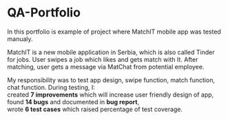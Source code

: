 # QA-Portfolio
In this portfolio is example of project where MatchIT mobile app was tested manualy. 
<p> MatchIT is a new mobile application in Serbia, which is also called Tinder for jobs. User swipes a job which likes and gets match with It. After matching, user gets a message via MatChat from potential employee.</p>
<p>My responsibility was to test app design, swipe function, match function, chat function. During testing, I: <br> created <b>7 improvements</b> which will increase user friendly design of app, <br> found <b>14 bugs</b> and documented in <b>bug report</b>,<br> wrote <b>6 test cases</b> which raised percentage of test coverage.
</p>
